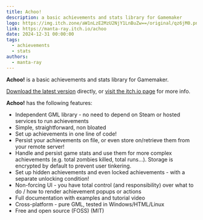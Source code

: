 ```yaml
---
title: Achoo!
description: a basic achievements and stats library for Gamemaker
logo: https://img.itch.zone/aW1nLzE2MzU2NjY1LnBuZw==/original/qz6jM0.png
link: https://manta-ray.itch.io/achoo
date: 2024-12-31 00:00:00
tags:
  - achievements
  - stats
authors:
  - manta-ray
---
```


**Achoo!** is a basic achievements and stats library for Gamemaker.

[Download the latest version](https://matix.li/99186f51c87b) directly, or [visit the itch.io page](https://manta-ray.itch.io/achoo) for more info.


**Achoo!** has the following features:

* Independent GML library - no need to depend on Steam or hosted services to run achievements
* Simple, straightforward, non bloated
* Set up achievements in one line of code!
* Persist your achievements on file, or even store on/retrieve them from your remote server!
* Handle and persist game stats and use them for more complex achievements (e.g. total zombies killed, total runs...).  Storage is encrypted by default to prevent user tinkering.
* Set up hidden achievements and even locked achievements - with a separate unlocking condition!
* Non-forcing UI - you have total control (and responsibility) over what to do / how to render achievement popups  or actions
* Full documentation with examples and tutorial video
* Cross-platform - pure GML, tested in Windows/HTML/Linux
* Free and open source (FOSS) (MIT)